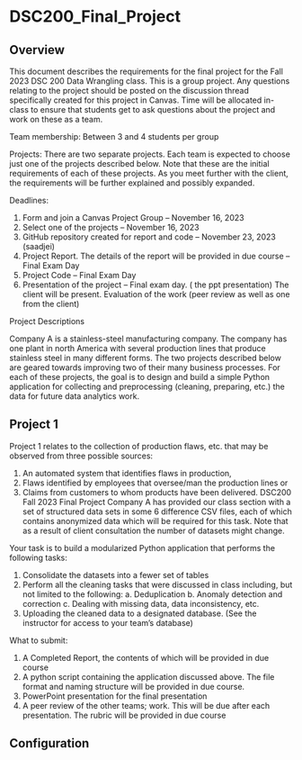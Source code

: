# DSC200_Final_Project

## Overview


This document describes the requirements for the final project for the Fall 2023 DSC 200 Data
Wrangling class. This is a group project. Any questions relating to the project should be posted
on the discussion thread specifically created for this project in Canvas.
Time will be allocated in-class to ensure that students get to ask questions about the project
and work on these as a team.


Team membership: Between 3 and 4 students per group

Projects: There are two separate projects. Each team is expected to choose just one of the
projects described below. Note that these are the initial requirements of each of these projects.
As you meet further with the client, the requirements will be further explained and possibly
expanded.


Deadlines:

1. Form and join a Canvas Project Group – November 16, 2023
2. Select one of the projects – November 16, 2023
3. GitHub repository created for report and code – November 23, 2023 (saadjei)
4. Project Report. The details of the report will be provided in due course – Final Exam Day
5. Project Code – Final Exam Day
6. Presentation of the project – Final exam day. ( the ppt presentation) The client will be
present. Evaluation of the work (peer review as well as one from the client)


Project Descriptions

Company A is a stainless-steel manufacturing company. The company has one plant in north
America with several production lines that produce stainless steel in many different forms. The
two projects described below are geared towards improving two of their many business
processes. For each of these projects, the goal is to design and build a simple Python
application for collecting and preprocessing (cleaning, preparing, etc.) the data for future data
analytics work.


## Project 1


Project 1 relates to the collection of production flaws, etc. that may be observed from three
possible sources:


1. An automated system that identifies flaws in production,
2. Flaws identified by employees that oversee/man the production lines or
3. Claims from customers to whom products have been delivered.
DSC200 Fall 2023 Final Project
Company A has provided our class section with a set of structured data sets in some 6
difference CSV files, each of which contains anonymized data which will be required for this
task. Note that as a result of client consultation the number of datasets might change.


Your task is to build a modularized Python application that performs the following tasks:

1. Consolidate the datasets into a fewer set of tables
2. Perform all the cleaning tasks that were discussed in class including, but not limited to
the following:
a. Deduplication
b. Anomaly detection and correction
c. Dealing with missing data, data inconsistency, etc.
3. Uploading the cleaned data to a designated database. (See the instructor for access to
your team’s database)


What to submit:

1. A Completed Report, the contents of which will be provided in due course
2. A python script containing the application discussed above. The file format and naming
structure will be provided in due course.
3. PowerPoint presentation for the final presentation
4. A peer review of the other teams; work. This will be due after each presentation. The
rubric will be provided in due course

## Configuration